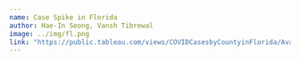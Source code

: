 ```yaml
---
name: Case Spike in Florida
author: Hae-In Seong, Vansh Tibrewal
image: ../img/fl.png
link: "https://public.tableau.com/views/COVIDCasesbyCountyinFlorida/AvailableICUBedsperInfectedPopulation55Dashboard?:language=en&:display_count=y&:origin=viz_share_link"
---
```

